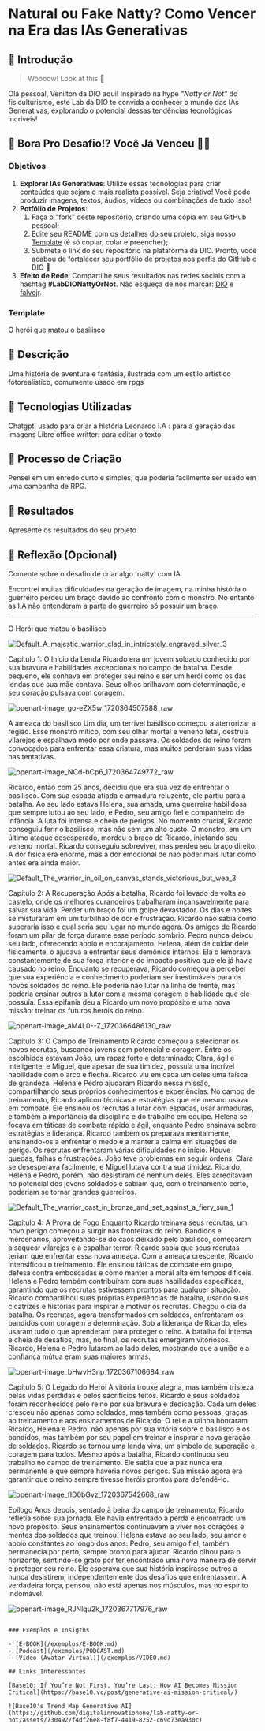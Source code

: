 # Natural ou Fake Natty? Como Vencer na Era das IAs Generativas

## 🚀 Introdução

> Woooow! Look at this 👀

Olá pessoal, Venilton da DIO aqui! Inspirado na hype _"Natty or Not"_ do fisiculturismo, este Lab da DIO te convida a conhecer o mundo das IAs Generativas, explorando o potencial dessas tendências tecnológicas incríveis!

## 🎯 Bora Pro Desafio!? Você Já Venceu 💪🤓

### Objetivos

1. **Explorar IAs Generativas**: Utilize essas tecnologias para criar conteúdos que sejam o mais realista possível. Seja criativo! Você pode produzir imagens, textos, áudios, vídeos ou combinações de tudo isso!
1. **Potfólio de Projetos**:
    1. Faça o "fork" deste repositório, criando uma cópia em seu GitHub pessoal;
    2. Edite seu README com os detalhes do seu projeto, siga nosso [Template](#template) (é só copiar, colar e preencher);
    3. Submeta o link do seu repositório na plataforma da DIO. Pronto, você acabou de fortalecer seu portfólio de projetos nos perfis do GitHub e DIO 🚀
1. **Efeito de Rede**: Compartilhe seus resultados nas redes sociais com a hashtag **#LabDIONattyOrNot**. Não esqueça de nos marcar: [DIO](https://www.linkedin.com/school/dio-makethechange) e [falvojr](https://www.linkedin.com/in/falvojr).

### Template

O herói que matou o basilisco


## 📒 Descrição
Uma história de aventura e fantásia, ilustrada com um estilo artistico fotorealistico, comumente usado em rpgs

## 🤖 Tecnologias Utilizadas
Chatgpt: usado para criar a história
Leonardo I.A : para a geração das imagens
Libre office writter: para editar o texto

## 🧐 Processo de Criação
Pensei em um enredo curto e simples, que poderia facilmente ser usado em uma campanha de RPG.

## 🚀 Resultados
Apresente os resultados do seu projeto

## 💭 Reflexão (Opcional)
Comente sobre o desafio de criar algo 'natty' com IA.

Encontrei muitas dificuldades na geração de imagem, na minha história o guerreiro perdeu um braço devido ao confronto com o monstro. No entanto as I.A não entenderam a parte do guerreiro só possuir um braço.

-------------------------------------------------------------------------------------------------------------------------------

O Herói que matou o basilisco




![Default_A_majestic_warrior_clad_in_intricately_engraved_silver_3](https://github.com/YagoCastello/lab-natty-or-not/assets/104936515/04c3a17d-26b4-4381-896f-358301da8d85)



Capítulo 1: O Início da Lenda
Ricardo era um jovem soldado conhecido por sua bravura e habilidades excepcionais no campo de batalha. Desde pequeno, ele sonhava em proteger seu reino e ser um herói como os das lendas que sua mãe contava. Seus olhos brilhavam com determinação, e seu coração pulsava com coragem.







![openart-image_go-eZX5w_1720364507588_raw](https://github.com/YagoCastello/lab-natty-or-not/assets/104936515/0aa4b408-745b-403c-b89f-45d7fee0fe95)






A ameaça do basilisco Um dia, um terrível basilisco começou a aterrorizar a região. Esse monstro mítico, com seu olhar mortal e veneno letal, destruía vilarejos e espalhava medo por onde passava. Os soldados do reino foram convocados para enfrentar essa criatura, mas muitos perderam suas vidas nas tentativas.








![openart-image_NCd-bCp6_1720364749772_raw](https://github.com/YagoCastello/lab-natty-or-not/assets/104936515/1c13c1cf-0261-42f7-a06e-b29d87cff694)



Ricardo, então com 25 anos, decidiu que era sua vez de enfrentar o basilisco. Com sua espada afiada e armadura reluzente, ele partiu para a batalha. Ao seu lado estava Helena, sua amada, uma guerreira habilidosa que sempre lutou ao seu lado, e Pedro, seu amigo fiel e companheiro de infância. A luta foi intensa e cheia de perigos. No momento crucial, Ricardo conseguiu ferir o basilisco, mas não sem um alto custo. O monstro, em um último ataque desesperado, mordeu o braço de Ricardo, injetando seu veneno mortal. Ricardo conseguiu sobreviver, mas perdeu seu braço direito. A dor física era enorme, mas a dor emocional de não poder mais lutar como antes era ainda maior.




![Default_The_warrior_in_oil_on_canvas_stands_victorious_but_wea_3](https://github.com/YagoCastello/lab-natty-or-not/assets/104936515/591a3cb7-2b5f-4c19-8cca-5c365df3a046)




Capítulo 2: A Recuperação
Após a batalha, Ricardo foi levado de volta ao castelo, onde os melhores curandeiros trabalharam incansavelmente para salvar sua vida. Perder um braço foi um golpe devastador. Os dias e noites se misturaram em um turbilhão de dor e frustração. Ricardo não sabia como superaria isso e qual seria seu lugar no mundo agora. Os amigos de Ricardo foram um pilar de força durante esse período sombrio. Pedro nunca deixou seu lado, oferecendo apoio e encorajamento. Helena, além de cuidar dele fisicamente, o ajudava a enfrentar seus demônios internos. Ela o lembrava constantemente de sua força interior e do impacto positivo que ele já havia causado no reino. Enquanto se recuperava, Ricardo começou a perceber que sua experiência e conhecimento poderiam ser inestimáveis para os novos soldados do reino. Ele poderia não lutar na linha de frente, mas poderia ensinar outros a lutar com a mesma coragem e habilidade que ele possuía. Essa epifania deu a Ricardo um novo propósito e uma nova missão: treinar os futuros heróis do reino.


![openart-image_aM4L0--Z_1720366486130_raw](https://github.com/YagoCastello/lab-natty-or-not/assets/104936515/a738c31c-d42c-4af3-a887-c505d725b25e)


Capítulo 3: O Campo de Treinamento
Ricardo começou a selecionar os novos recrutas, buscando jovens com potencial e coragem. Entre os escolhidos estavam João, um rapaz forte e determinado; Clara, ágil e inteligente; e Miguel, que apesar de sua timidez, possuía uma incrível habilidade com o arco e flecha. Ricardo viu em cada um deles uma faísca de grandeza. Helena e Pedro ajudaram Ricardo nessa missão, compartilhando seus próprios conhecimentos e experiências. No campo de treinamento, Ricardo aplicou técnicas e estratégias que ele mesmo usava em combate. Ele ensinou os recrutas a lutar com espadas, usar armaduras, e também a importância da disciplina e do trabalho em equipe. Helena se focava em táticas de combate rápido e ágil, enquanto Pedro ensinava sobre estratégias e liderança. Ricardo também os preparava mentalmente, ensinando-os a enfrentar o medo e a manter a calma em situações de perigo. Os recrutas enfrentaram várias dificuldades no início. Houve quedas, falhas e frustrações. João teve problemas em seguir ordens, Clara se desesperava facilmente, e Miguel lutava contra sua timidez. Ricardo, Helena e Pedro, porém, não desistiram de nenhum deles. Eles acreditavam no potencial dos jovens soldados e sabiam que, com o treinamento certo, poderiam se tornar grandes guerreiros.









![Default_The_warrior_cast_in_bronze_and_set_against_a_fiery_sun_1](https://github.com/YagoCastello/lab-natty-or-not/assets/104936515/c8e0251e-16ba-4e87-a60f-2ea28f6cab88)









Capítulo 4: A Prova de Fogo
Enquanto Ricardo treinava seus recrutas, um novo perigo começou a surgir nas fronteiras do reino. Bandidos e mercenários, aproveitando-se do caos deixado pelo basilisco, começaram a saquear vilarejos e a espalhar terror. Ricardo sabia que seus recrutas teriam que enfrentar essa nova ameaça. Com a ameaça crescente, Ricardo intensificou o treinamento. Ele ensinou táticas de combate em grupo, defesa contra emboscadas e como manter a moral alta em tempos difíceis. Helena e Pedro também contribuíram com suas habilidades específicas, garantindo que os recrutas estivessem prontos para qualquer situação. Ricardo compartilhou suas próprias experiências de batalha, usando suas cicatrizes e histórias para inspirar e motivar os recrutas. Chegou o dia da batalha. Os recrutas, agora transformados em soldados, enfrentaram os bandidos com coragem e determinação. Sob a liderança de Ricardo, eles usaram tudo o que aprenderam para proteger o reino. A batalha foi intensa e cheia de desafios, mas, no final, os recrutas emergiram vitoriosos. Ricardo, Helena e Pedro lutaram ao lado deles, mostrando que a união e a confiança mútua eram suas maiores armas.



![openart-image_bHwvH3np_1720367106684_raw](https://github.com/YagoCastello/lab-natty-or-not/assets/104936515/968b4382-5389-426b-92bd-e87901aa59b0)


Capítulo 5: O Legado do Herói
A vitória trouxe alegria, mas também tristeza pelas vidas perdidas e pelos sacrifícios feitos. Ricardo e seus soldados foram reconhecidos pelo reino por sua bravura e dedicação. Cada um deles cresceu não apenas como soldados, mas também como pessoas, graças ao treinamento e aos ensinamentos de Ricardo. O rei e a rainha honraram Ricardo, Helena e Pedro, não apenas por sua vitória sobre o basilisco e os bandidos, mas também por seu papel em treinar e inspirar a nova geração de soldados. Ricardo se tornou uma lenda viva, um símbolo de superação e coragem para todos. Mesmo após a batalha, Ricardo continuou seu trabalho no campo de treinamento. Ele sabia que a paz nunca era permanente e que sempre haveria novos perigos. Sua missão agora era garantir que o reino sempre tivesse heróis prontos para defendê-lo.


![openart-image_fID0bGvz_1720367542668_raw](https://github.com/YagoCastello/lab-natty-or-not/assets/104936515/d6f15199-eaed-4255-b2de-9624ed4f773f)



Epílogo
Anos depois, sentado à beira do campo de treinamento, Ricardo refletia sobre sua jornada. Ele havia enfrentado a perda e encontrado um novo propósito. Seus ensinamentos continuavam a viver nos corações e mentes dos soldados que treinou. Helena estava ao seu lado, seu amor e apoio constantes ao longo dos anos. Pedro, seu amigo fiel, também permanecia por perto, sempre pronto para ajudar. Ricardo olhou para o horizonte, sentindo-se grato por ter encontrado uma nova maneira de servir e proteger seu reino. Ele esperava que sua história inspirasse outros a nunca desistirem, independentemente dos desafios que enfrentassem. A verdadeira força, pensou, não está apenas nos músculos, mas no espírito indomável.


![openart-image_RJNlqu2k_1720367717976_raw](https://github.com/YagoCastello/lab-natty-or-not/assets/104936515/63bd14d5-724b-4dce-9045-5522af97d0ed)

```

### Exemplos e Insigths

- [E-BOOK](/exemplos/E-BOOK.md)
- [Podcast](/exemplos/PODCAST.md)
- [Vídeo (Avatar Virtual)](/exemplos/VIDEO.md)

## Links Interessantes

[Base10: If You’re Not First, You’re Last: How AI Becomes Mission Critical](https://base10.vc/post/generative-ai-mission-critical/)

![Base10's Trend Map Generative AI](https://github.com/digitalinnovationone/lab-natty-or-not/assets/730492/f4df26e8-f8f7-4419-8252-c69d73ea930c)
